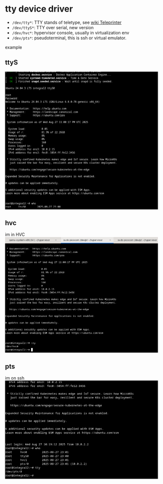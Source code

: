 # tty device driver

- `/dev/tty*`: TTY stands of teletype, see [wiki Teleprinter](https://en.wikipedia.org/wiki/Teleprinter)
- `/dev/ttyS*`: TTY over serial, new version
- `/dev/hvc*`: hypervisor console, usually in virtualization env
- `/dev/pts*`: pseudoterminal, this is ssh or virtual emulator.

example
## ttyS
![image](../_images/ca50096af06051aab17589041bed77769e7aea121fba36d877fb5b9f2a1ecc5ba17487e651cde15f5a117a76ca9714bb0a7cd4b8afd89e16f173ba29.png)

## hvc
im in HVC
![image](../_images/1fae2282ad9d2eb2780a890aa51a496afaac1bed42ef92745e1692a81d0cc3def2236f5803b0362cd0ea99a4c622ee8b891377d62bcffff4257433fc.png)

## pts

im on ssh
![image](../_images/f9d0ad01ca56ae84c51590599daeea4709d25ee6b97c41974703a08084bad5537baaf09e781e32654cecbe8ccd0ad3b47c938c951adeba871cce43d1.png)